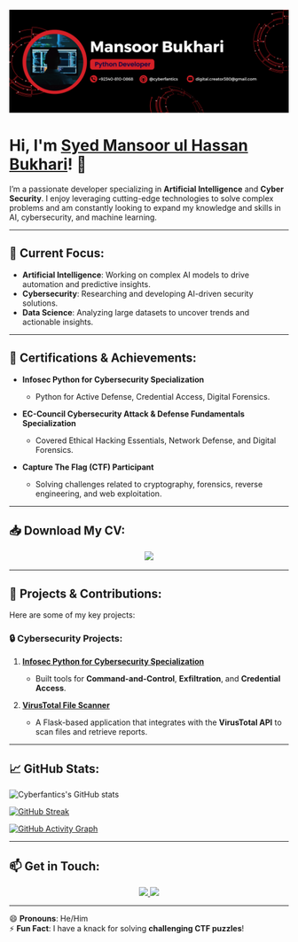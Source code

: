 <!-- Banner Image -->
![Welcome Banner](./assets/banner.png)

# Hi, I'm [Syed Mansoor ul Hassan Bukhari](https://github.com/cyberfantics)! 👋

I’m a passionate developer specializing in **Artificial Intelligence** and **Cyber Security**. I enjoy leveraging cutting-edge technologies to solve complex problems and am constantly looking to expand my knowledge and skills in AI, cybersecurity, and machine learning.

---

## 🌱 Current Focus:
- **Artificial Intelligence**: Working on complex AI models to drive automation and predictive insights.
- **Cybersecurity**: Researching and developing AI-driven security solutions.
- **Data Science**: Analyzing large datasets to uncover trends and actionable insights.

---

## 📜 Certifications & Achievements:
- **Infosec Python for Cybersecurity Specialization**  
  - Python for Active Defense, Credential Access, Digital Forensics.
  
- **EC-Council Cybersecurity Attack & Defense Fundamentals Specialization**  
  - Covered Ethical Hacking Essentials, Network Defense, and Digital Forensics.
  
- **Capture The Flag (CTF) Participant**  
  - Solving challenges related to cryptography, forensics, reverse engineering, and web exploitation.

---

## 📥 Download My CV:

<div align="center">
  <a href="https://github.com/cyberfantics/CV.pdf" download>
    <img src="https://img.shields.io/badge/Download%20CV-Click%20Here-brightgreen?style=for-the-badge&logo=github">
  </a>
</div>

---

## 💼 Projects & Contributions:
Here are some of my key projects:

### 🔒 **Cybersecurity Projects**:
1. **[Infosec Python for Cybersecurity Specialization](https://github.com/cyberfantics/python-for-cybersecurity)**  
   - Built tools for **Command-and-Control**, **Exfiltration**, and **Credential Access**.

2. **[VirusTotal File Scanner](https://github.com/cyberfantics/virus-total-scanner)**  
   - A Flask-based application that integrates with the **VirusTotal API** to scan files and retrieve reports.

---

## 📈 GitHub Stats:

![Cyberfantics's GitHub stats](https://github-readme-stats.vercel.app/api?username=cyberfantics&show_icons=true&theme=radical)

[![GitHub Streak](https://github-readme-streak-stats.herokuapp.com/?user=cyberfantics&theme=radical)](https://git.io/streak-stats)

[![GitHub Activity Graph](https://github-readme-activity-graph.vercel.app/graph?username=cyberfantics&theme=react-dark&bg_color=20232a)](https://github.com/Ashutosh00710/github-readme-activity-graph)

---

## 📫 Get in Touch:

<div align="center">
  <a href="https://www.linkedin.com/in/mansoor-bukhari-77549a264/">
    <img src="https://img.shields.io/badge/LinkedIn-Connect%20with%20me-blue?style=for-the-badge&logo=linkedin">
  </a>
  <a href="mailto:digital.creator380@gmail.com">
    <img src="https://img.shields.io/badge/Email-Send%20Me%20an%20Email-red?style=for-the-badge&logo=gmail">
  </a>
</div>

---

😄 **Pronouns**: He/Him  
⚡ **Fun Fact**: I have a knack for solving **challenging CTF puzzles**!
